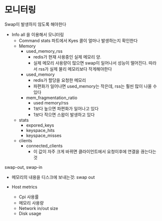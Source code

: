 # 모니터링
Swap이 발생하지 않도록 해야한다
- Info all 을 이용해서 모니터링
    - Command stats 파트에서 Kyes 콜이 얼마나 발생하는지 확인한다
    - Memory
        - used_memory_rss
            - redis가 현재 사용중인 실제 메모리 양. 
            - 실제 메모리 사용량이 많으면 swap이 일어나서 성능이 떨어진다. 따라서 rss가 실제 물리 메모리보다 작게해야한다
        - used_memory
            - redis가 할당을 요청한 메모리
            - 파편화가 일어나면 used_memory는 작은데, rss는 훨씬 많이 나올 수 있다
        - mem_fragmentation_ratio
            - used memory/rss
            - 1보다 높으면 파편화가 일어나고 있다
            - 1보다 작으면 스왑이 발생하고 있다
    - stats
        - expored_keys
        - keyspace_hits
        - keyspace_misses
    - clients
        - connected_clients
            - 이 값이 자주 크게 바뀌면 클라이언트에서 요청이후에 연결을 끊는다는 것


swap-out, swap-in
- 메모리의 내용을 디스크에 보내는것: swap out

- Host metrics
    - Cpi 사용률
    - 메모리 사용량
    - Network in/out size
    - Disk usage
